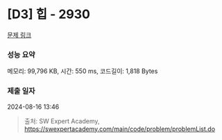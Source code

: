 # [D3] 힙 - 2930 

[문제 링크](https://swexpertacademy.com/main/code/problem/problemDetail.do?contestProbId=AV-Tj7ya3jYDFAXr) 

### 성능 요약

메모리: 99,796 KB, 시간: 550 ms, 코드길이: 1,818 Bytes

### 제출 일자

2024-08-16 13:46



> 출처: SW Expert Academy, https://swexpertacademy.com/main/code/problem/problemList.do